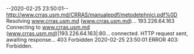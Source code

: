 --2020-02-25 23:50:01--  http://www.crras.usm.md/CRRAS/manualepdf/metodetehnici.pdf%0D
Resolving www.crras.usm.md (www.crras.usm.md)... 193.226.64.163
Connecting to www.crras.usm.md (www.crras.usm.md)|193.226.64.163|:80... connected.
HTTP request sent, awaiting response... 403 Forbidden
2020-02-25 23:50:01 ERROR 403: Forbidden.

